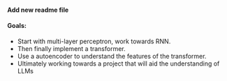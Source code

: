#### Add new readme file
#### Goals:
- Start with multi-layer perceptron, work towards RNN.
- Then finally implement a transformer.
- Use a autoencoder to understand the features of the transformer.
- Ultimately working towards a project that will aid the understanding of LLMs
